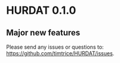 # HURDAT 0.1.0

## Major new features

Please send any issues or questions to: https://github.com/timtrice/HURDAT/issues.
